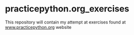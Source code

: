 # practicepython.org_exercises
This repository will contain my attempt at exercises found at www.practicepython.org website
